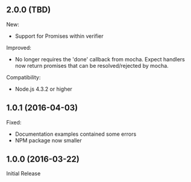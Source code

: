 ## 2.0.0 (TBD)

New:
* Support for Promises within verifier

Improved:
* No longer requires the 'done' callback from mocha. Expect handlers now return promises that can be resolved/rejected by mocha.

Compatibility:
* Node.js 4.3.2 or higher

## 1.0.1 (2016-04-03)

Fixed:
* Documentation examples contained some errors
* NPM package now smaller

## 1.0.0 (2016-03-22)

Initial Release
